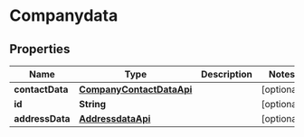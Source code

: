 
# Companydata

## Properties
Name | Type | Description | Notes
------------ | ------------- | ------------- | -------------
**contactData** | [**CompanyContactDataApi**](CompanyContactDataApi.md) |  |  [optional]
**id** | **String** |  |  [optional]
**addressData** | [**AddressdataApi**](AddressdataApi.md) |  |  [optional]



